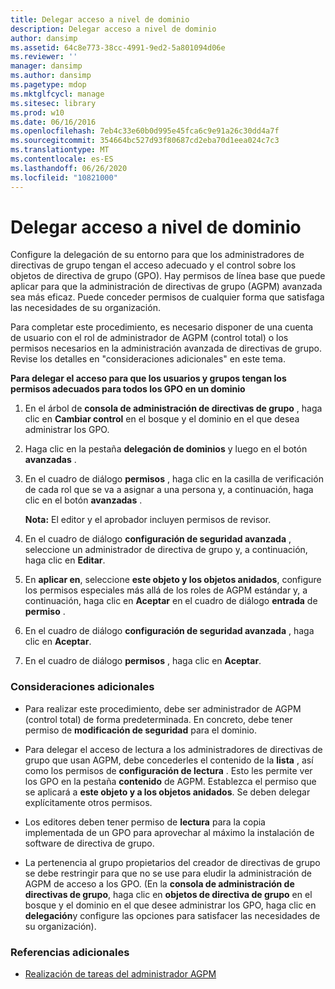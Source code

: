 ```yaml
---
title: Delegar acceso a nivel de dominio
description: Delegar acceso a nivel de dominio
author: dansimp
ms.assetid: 64c8e773-38cc-4991-9ed2-5a801094d06e
ms.reviewer: ''
manager: dansimp
ms.author: dansimp
ms.pagetype: mdop
ms.mktglfcycl: manage
ms.sitesec: library
ms.prod: w10
ms.date: 06/16/2016
ms.openlocfilehash: 7eb4c33e60b0d995e45fca6c9e91a26c30dd4a7f
ms.sourcegitcommit: 354664bc527d93f80687cd2eba70d1eea024c7c3
ms.translationtype: MT
ms.contentlocale: es-ES
ms.lasthandoff: 06/26/2020
ms.locfileid: "10821000"
---
```

# Delegar acceso a nivel de dominio


Configure la delegación de su entorno para que los administradores de directivas de grupo tengan el acceso adecuado y el control sobre los objetos de directiva de grupo (GPO). Hay permisos de línea base que puede aplicar para que la administración de directivas de grupo (AGPM) avanzada sea más eficaz. Puede conceder permisos de cualquier forma que satisfaga las necesidades de su organización.

Para completar este procedimiento, es necesario disponer de una cuenta de usuario con el rol de administrador de AGPM (control total) o los permisos necesarios en la administración avanzada de directivas de grupo. Revise los detalles en "consideraciones adicionales" en este tema.

**Para delegar el acceso para que los usuarios y grupos tengan los permisos adecuados para todos los GPO en un dominio**

1.  En el árbol de **consola de administración de directivas de grupo** , haga clic en **Cambiar control** en el bosque y el dominio en el que desea administrar los GPO.

2.  Haga clic en la pestaña **delegación de dominios** y luego en el botón **avanzadas** .

3.  En el cuadro de diálogo **permisos** , haga clic en la casilla de verificación de cada rol que se va a asignar a una persona y, a continuación, haga clic en el botón **avanzadas** .

    **Nota:**  El editor y el aprobador incluyen permisos de revisor.

     

4.  En el cuadro de diálogo **configuración de seguridad avanzada** , seleccione un administrador de directiva de grupo y, a continuación, haga clic en **Editar**.

5.  En **aplicar en**, seleccione **este objeto y los objetos anidados**, configure los permisos especiales más allá de los roles de AGPM estándar y, a continuación, haga clic en **Aceptar** en el cuadro de diálogo **entrada** de **permiso** .

6.  En el cuadro de diálogo **configuración de seguridad avanzada** , haga clic en **Aceptar**.

7.  En el cuadro de diálogo **permisos** , haga clic en **Aceptar**.

### Consideraciones adicionales

-   Para realizar este procedimiento, debe ser administrador de AGPM (control total) de forma predeterminada. En concreto, debe tener permiso de **modificación de seguridad** para el dominio.

-   Para delegar el acceso de lectura a los administradores de directivas de grupo que usan AGPM, debe concederles el contenido de la **lista** , así como los permisos de **configuración de lectura** . Esto les permite ver los GPO en la pestaña **contenido** de AGPM. Establezca el permiso que se aplicará a **este objeto y a los objetos anidados**. Se deben delegar explícitamente otros permisos.

-   Los editores deben tener permiso de **lectura** para la copia implementada de un GPO para aprovechar al máximo la instalación de software de directiva de grupo.

-   La pertenencia al grupo propietarios del creador de directivas de grupo se debe restringir para que no se use para eludir la administración de AGPM de acceso a los GPO. (En la **consola de administración de directivas de grupo**, haga clic en **objetos de directiva de grupo** en el bosque y el dominio en el que desee administrar los GPO, haga clic en **delegación**y configure las opciones para satisfacer las necesidades de su organización).

### Referencias adicionales

-   [Realización de tareas del administrador AGPM](performing-agpm-administrator-tasks.md)

 

 





